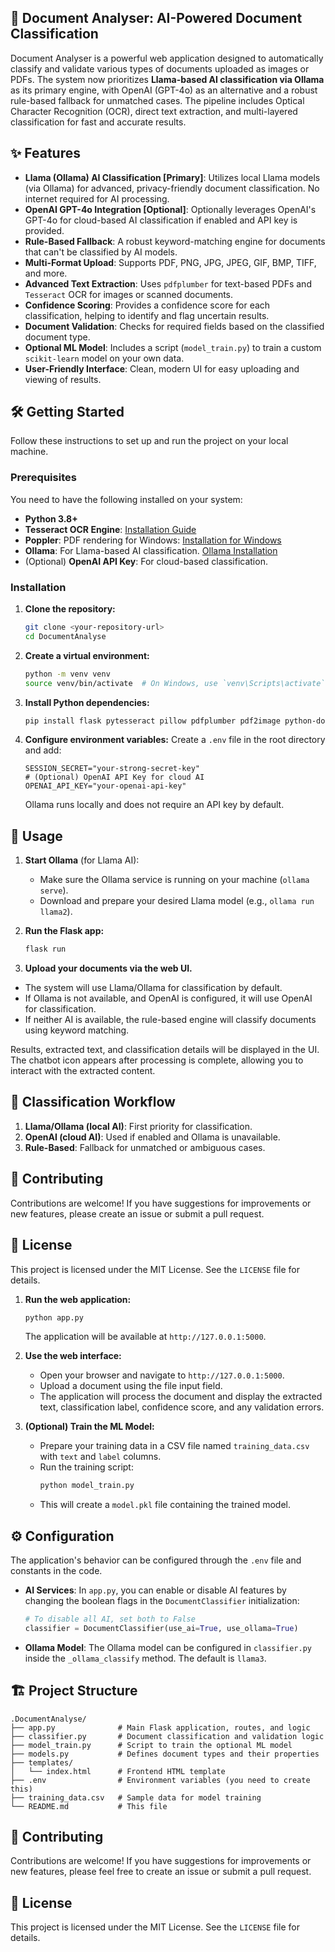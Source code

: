## 📃 Document Analyser: AI-Powered Document Classification

Document Analyser is a powerful web application designed to automatically classify and validate various types of documents uploaded as images or PDFs. The system now prioritizes **Llama-based AI classification via Ollama** as its primary engine, with OpenAI (GPT-4o) as an alternative and a robust rule-based fallback for unmatched cases. The pipeline includes Optical Character Recognition (OCR), direct text extraction, and multi-layered classification for fast and accurate results.

## ✨ Features

- **Llama (Ollama) AI Classification [Primary]**: Utilizes local Llama models (via Ollama) for advanced, privacy-friendly document classification. No internet required for AI processing.
- **OpenAI GPT-4o Integration [Optional]**: Optionally leverages OpenAI's GPT-4o for cloud-based AI classification if enabled and API key is provided.
- **Rule-Based Fallback**: A robust keyword-matching engine for documents that can't be classified by AI models.
- **Multi-Format Upload**: Supports PDF, PNG, JPG, JPEG, GIF, BMP, TIFF, and more.
- **Advanced Text Extraction**: Uses `pdfplumber` for text-based PDFs and `Tesseract` OCR for images or scanned documents.
- **Confidence Scoring**: Provides a confidence score for each classification, helping to identify and flag uncertain results.
- **Document Validation**: Checks for required fields based on the classified document type.
- **Optional ML Model**: Includes a script (`model_train.py`) to train a custom `scikit-learn` model on your own data.
- **User-Friendly Interface**: Clean, modern UI for easy uploading and viewing of results.

## 🛠️ Getting Started

Follow these instructions to set up and run the project on your local machine.

### Prerequisites

You need to have the following installed on your system:

- **Python 3.8+**
- **Tesseract OCR Engine**: [Installation Guide](https://tesseract-ocr.github.io/tessdoc/Installation.html)
- **Poppler**: PDF rendering for Windows: [Installation for Windows](https://github.com/oschwartz10612/poppler-windows/releases/)
- **Ollama**: For Llama-based AI classification. [Ollama Installation](https://ollama.com/download)
- (Optional) **OpenAI API Key**: For cloud-based classification.

### Installation

1.  **Clone the repository:**
    ```bash
    git clone <your-repository-url>
    cd DocumentAnalyse
    ```

2.  **Create a virtual environment:**
    ```bash
    python -m venv venv
    source venv/bin/activate  # On Windows, use `venv\Scripts\activate`
    ```

3.  **Install Python dependencies:**
    ```bash
    pip install flask pytesseract pillow pdfplumber pdf2image python-dotenv openai scikit-learn ollama
    ```

4.  **Configure environment variables:**
    Create a `.env` file in the root directory and add:

    ```env
    SESSION_SECRET="your-strong-secret-key"
    # (Optional) OpenAI API Key for cloud AI
    OPENAI_API_KEY="your-openai-api-key"
    ```
    
    Ollama runs locally and does not require an API key by default.

## 🚀 Usage

1. **Start Ollama** (for Llama AI):
   - Make sure the Ollama service is running on your machine (`ollama serve`).
   - Download and prepare your desired Llama model (e.g., `ollama run llama2`).

2. **Run the Flask app:**
   ```bash
   flask run
   ```

3. **Upload your documents via the web UI.**

- The system will use Llama/Ollama for classification by default.
- If Ollama is not available, and OpenAI is configured, it will use OpenAI for classification.
- If neither AI is available, the rule-based engine will classify documents using keyword matching.

Results, extracted text, and classification details will be displayed in the UI. The chatbot icon appears after processing is complete, allowing you to interact with the extracted content.

## 🤖 Classification Workflow

1. **Llama/Ollama (local AI)**: First priority for classification.
2. **OpenAI (cloud AI)**: Used if enabled and Ollama is unavailable.
3. **Rule-Based**: Fallback for unmatched or ambiguous cases.

## 🤝 Contributing

Contributions are welcome! If you have suggestions for improvements or new features, please create an issue or submit a pull request.

## 📄 License

This project is licensed under the MIT License. See the `LICENSE` file for details.

1.  **Run the web application:**
    ```bash
    python app.py
    ```
    The application will be available at `http://127.0.0.1:5000`.

2.  **Use the web interface:**
    - Open your browser and navigate to `http://127.0.0.1:5000`.
    - Upload a document using the file input field.
    - The application will process the document and display the extracted text, classification label, confidence score, and any validation errors.

3.  **(Optional) Train the ML Model:**
    - Prepare your training data in a CSV file named `training_data.csv` with `text` and `label` columns.
    - Run the training script:
      ```bash
      python model_train.py
      ```
    - This will create a `model.pkl` file containing the trained model.

## ⚙️ Configuration

The application's behavior can be configured through the `.env` file and constants in the code.

- **AI Services**: In `app.py`, you can enable or disable AI features by changing the boolean flags in the `DocumentClassifier` initialization:
  ```python
  # To disable all AI, set both to False
  classifier = DocumentClassifier(use_ai=True, use_ollama=True)
  ```
- **Ollama Model**: The Ollama model can be configured in `classifier.py` inside the `_ollama_classify` method. The default is `llama3`.

## 🏗️ Project Structure

```
.DocumentAnalyse/
├── app.py              # Main Flask application, routes, and logic
├── classifier.py       # Document classification and validation logic
├── model_train.py      # Script to train the optional ML model
├── models.py           # Defines document types and their properties
├── templates/
│   └── index.html      # Frontend HTML template
├── .env                # Environment variables (you need to create this)
├── training_data.csv   # Sample data for model training
└── README.md           # This file
```

## 🤝 Contributing

Contributions are welcome! If you have suggestions for improvements or new features, please feel free to create an issue or submit a pull request.

## 📄 License

This project is licensed under the MIT License. See the `LICENSE` file for details.
